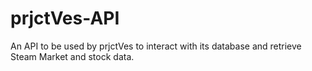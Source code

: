 # prjctVes-API
An API to be used by prjctVes to interact with its database and retrieve Steam Market and stock data.
